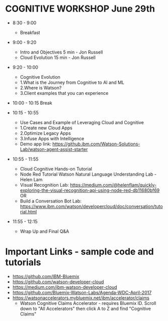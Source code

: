 # COGNITIVE WORKSHOP June 29th 

* 8:30 - 9:00 
  * Breakfast

* 9:00 - 9:20 
  * Intro and Objectives	5 min - Jon Russell
  * Cloud Evolution	15 min - Jon Russell

* 9:20 - 10:00 
  * Cognitive Evolution
  * 1.What is the Journey from Cognitive to AI and ML
  * 2.Where is Watson?
  * 3.Client examples that you can experience

* 10:00 - 10:15 Break

* 10:15 - 10:55 
  * Use Cases and Example of Leveraging Cloud and Cognitive 
  * 1.Create new Cloud Apps
  * 2.Optimize Legacy Apps 
  * 3.Infuse Apps with Intelligence	
  * Demo app link: https://github.ibm.com/Watson-Solutions-Lab/watson-agent-assist-starter

* 10:55 - 11:55 
  * Cloud Cognitive Hands-on Tutorial 
  * Node Red Tutorial Watson Natural Language Understanding Lab - Helen Lam
  * Visual Recognition Lab: https://medium.com/@helenflam/quickly-exploring-the-visual-recognition-api-using-node-red-db11680bf69
    OR 
  * Build a Conversation Bot Lab: https://www.ibm.com/watson/developercloud/doc/conversation/tutorial.html
  
* 11:55 - 12:15 
  * Wrap Up and Final Q&A	

# Important Links - sample code and tutorials
* https://github.com/IBM-Bluemix
* https://github.com/watson-developer-cloud
* https://medium.com/ibm-watson-developer-cloud
* https://github.com/Bluemix-Watson-Labs/Agenda-WDC-April-2017
* https://watsonaccelerators.mybluemix.net/ibm/accelerator/claims 
  * Watson Cognitive Claims Accelerator - requires Bluemix ID. Scroll down to "All Accelerators" then click A to Z and find "Cognitive Claims"

